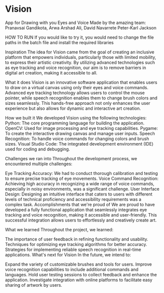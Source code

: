 # Vision
App for Drawing with you Eyes and Voice
Made by the amazing team: Pranavsai Gandikota, Arwa Arshad Ali, David Navarrete Peter-Karl Jackson

HOW TO RUN
If you would like to try it, you would need to change the file paths in the batch file and install the required libraries

Inspiration
The idea for Vision came from the goal of creating an inclusive platform that empowers individuals, particularly those with limited mobility, to express their artistic creativity. By utilizing advanced technologies such as eye tracking and voice recognition, our aim is to remove barriers in digital art creation, making it accessible to all.

What it does
Vision is an innovative software application that enables users to draw on a virtual canvas using only their eyes and voice commands. Advanced eye tracking technology allows users to control the mouse pointer, while speech recognition enables them to change brush colors and sizes seamlessly. This hands-free approach not only enhances the user experience but also allows for dynamic and interactive art creation.

How we built it
We developed Vision using the following technologies: Python: The core programming language for building the application. OpenCV: Used for image processing and eye tracking capabilities. Pygame: To create the interactive drawing canvas and manage user inputs. Speech Recognition: To handle voice commands for changing colors and brush sizes. Visual Studio Code: The integrated development environment (IDE) used for coding and debugging.

Challenges we ran into
Throughout the development process, we encountered multiple challenges:

Eye Tracking Accuracy: We had to conduct thorough calibration and testing to ensure precise tracking of eye movements.
Voice Command Recognition: Achieving high accuracy in recognizing a wide range of voice commands, especially in noisy environments, was a significant challenge.
User Interface Design: Designing an intuitive interface that caters to users with different levels of technical proficiency and accessibility requirements was a complex task.
Accomplishments that we're proud of
We are proud to have developed a fully functional application that seamlessly integrates eye tracking and voice recognition, making it accessible and user-friendly. This successful integration allows users to effortlessly and creatively create art.

What we learned
Throughout the project, we learned:

The importance of user feedback in refining functionality and usability.
Techniques for optimizing eye tracking algorithms for better accuracy.
Strategies for implementing reliable speech recognition in real-time applications.
What's next for Vision
In the future, we intend to:

Expand the variety of customizable brushes and tools for users.
Improve voice recognition capabilities to include additional commands and languages.
Hold user testing sessions to collect feedback and enhance the application.
Investigate integration with online platforms to facilitate easy sharing of artwork by users.

